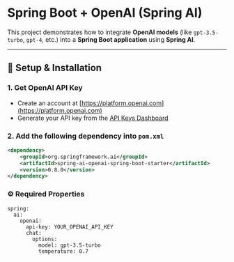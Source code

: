 # Spring Boot + OpenAI (Spring AI)

This project demonstrates how to integrate **OpenAI models** (like `gpt-3.5-turbo`, `gpt-4`, etc.) into a **Spring Boot application** using **Spring AI**.

---

## 🔧 Setup & Installation

### 1. Get OpenAI API Key
- Create an account at [https://platform.openai.com](https://platform.openai.com)
- Generate your API key from the [API Keys Dashboard](https://platform.openai.com/account/api-keys)

### 2. Add the following dependency into `pom.xml`

```xml
<dependency>
    <groupId>org.springframework.ai</groupId>
    <artifactId>spring-ai-openai-spring-boot-starter</artifactId>
    <version>0.8.0</version>
</dependency>
```

### ⚙️ Required Properties

```properties
spring:
  ai:
    openai:
      api-key: YOUR_OPENAI_API_KEY
      chat:
        options:
          model: gpt-3.5-turbo
          temperature: 0.7
```